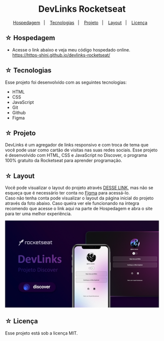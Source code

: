 <h1 align="center">DevLinks Rocketseat</h1>

<p align="center">
  <a href="#-hospedagem">Hospedagem</a>&nbsp;&nbsp;&nbsp;|&nbsp;&nbsp;&nbsp;
  <a href="#-tecnologias">Tecnologias</a>&nbsp;&nbsp;&nbsp;|&nbsp;&nbsp;&nbsp;
  <a href="#-projeto">Projeto</a>&nbsp;&nbsp;&nbsp;|&nbsp;&nbsp;&nbsp;
  <a href="#-layout">Layout</a>&nbsp;&nbsp;&nbsp;|&nbsp;&nbsp;&nbsp;
  <a href="#-licença">Licença</a>&nbsp;&nbsp;&nbsp;
</p>

## ☆ Hospedagem

- Acesse o link abaixo e veja meu código hospedado online.<br>
https://https-shini.github.io/devlinks-rocketseat/

## ☆ Tecnologias

Esse projeto foi desenvolvido com as seguintes tecnologias:
- HTML
- CSS
- JavaScript
- Git
- Github
- Figma

## ☆ Projeto

DevLinks é um agregador de links responsivo e com troca de tema que você pode usar como cartão de visitas nas suas redes sociais.
Esse projeto é desenvolvido com HTML, CSS e JavaScript no Discover, o programa 100% gratuito da Rocketseat para aprender programação.

## ☆ Layout

Você pode visualizar o layout do projeto através [DESSE LINK](https://www.figma.com/community/file/1187422022288947321), mas não se esqueça que é necessário ter conta no [Figma](https://figma.com) para acessá-lo. <br>
Caso não tenha conta pode visualizar o layout da página inicial do projeto através da foto abaixo. Caso queira ver ele funcionando na íntegra recomendo que acesse o link aqui na parte de Hospedagem e abra o site para ter uma melhor experiência.<br>

![Preview](./assets/img/cover.png)

## ☆ Licença

Esse projeto está sob a licença MIT.

